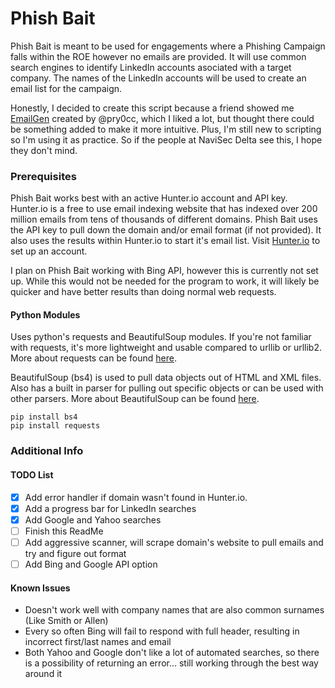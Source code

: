 # Phish Bait

Phish Bait is meant to be used for engagements where a Phishing Campaign falls within the ROE however no emails are provided. It will use common search engines to identify LinkedIn accounts asociated with a target company. The names of the LinkedIn accounts will be used to create an email list for the campaign. 

Honestly, I decided to create this script because a friend showed me [EmailGen](https://github.com/navisecdelta/EmailGen) created by @pry0cc, which I liked a lot, but thought there could be something added to make it more intuitive. Plus, I'm still new to scripting so I'm using it as practice. So if the people at NaviSec Delta see this, I hope they don't mind.

### Prerequisites

Phish Bait works best with an active Hunter.io account and API key. Hunter.io is a free to use email indexing website that has indexed over 200 million emails from tens of thousands of different domains. Phish Bait uses the API key to pull down the domain and/or email format (if not provided). It also uses the results within Hunter.io to start it's email list. Visit [Hunter.io](https://hunter.io/) to set up an account.

I plan on Phish Bait working with Bing API, however this is currently not set up. While this would not be needed for the program to work, it will likely be quicker and have better results than doing normal web requests.

#### Python Modules
Uses python's requests and BeautifulSoup modules. 
If you're not familiar with requests, it's more lightweight and usable compared to urllib or urllib2. More about requests can be found [here](https://2.python-requests.org//en/master/).

BeautifulSoup (bs4) is used to pull data objects out of HTML and XML files. Also has a built in parser for pulling out specific objects or can be used with other parsers. More about BeautifulSoup can be found [here](https://www.crummy.com/software/BeautifulSoup/bs4/doc/).

```
pip install bs4
pip install requests
```

### Additional Info

#### TODO List

- [X] Add error handler if domain wasn't found in Hunter.io.
- [X] Add a progress bar for LinkedIn searches
- [X] Add Google and Yahoo searches
- [ ] Finish this ReadMe
- [ ] Add aggressive scanner, will scrape domain's website to pull emails and try and figure out format
- [ ] Add Bing and Google API option

#### Known Issues

- Doesn't work well with company names that are also common surnames (Like Smith or Allen)
- Every so often Bing will fail to respond with full header, resulting in incorrect first/last names and email
- Both Yahoo and Google don't like a lot of automated searches, so there is a possibility of returning an error... still working through the best way around it
